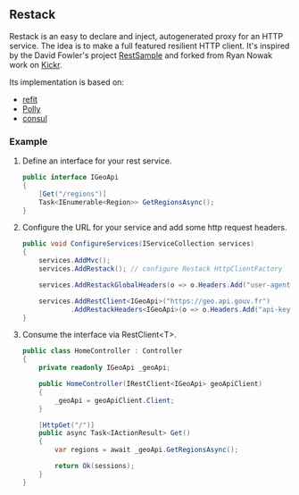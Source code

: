 ## Restack
Restack is an easy to declare and inject, autogenerated proxy for an HTTP service. The idea is to make a full featured resilient HTTP client. It's inspired by the David Fowler's project [RestSample](https://github.com/davidfowl/RestSample) and forked from Ryan Nowak work on [Kickr](https://github.com/glennc/Kickr).

Its implementation is based on:
- [refit](https://github.com/paulcbetts/refit)
- [Polly](https://github.com/App-vNext/Polly)
- [consul](https://github.com/hashicorp/consul)

### Example

1. Define an interface for your rest service.
    ````csharp
    public interface IGeoApi
    {
        [Get("/regions")]
        Task<IEnumerable<Region>> GetRegionsAsync();
    }
    ````
1. Configure the URL for your service and add some http request headers.
    ```csharp
    public void ConfigureServices(IServiceCollection services)
    {
        services.AddMvc();
        services.AddRestack(); // configure Restack HttpClientFactory

        services.AddRestackGlobalHeaders(o => o.Headers.Add("user-agent", "myagent"));

        services.AddRestClient<IGeoApi>("https://geo.api.gouv.fr")
                .AddRestackHeaders<IGeoApi>(o => o.Headers.Add("api-key", "xxxxx-xxx-xxxxxxxx"));
    }
    ```
1. Consume the interface via RestClient\<T\>.
    ```csharp
    public class HomeController : Controller
    {
        private readonly IGeoApi _geoApi;

        public HomeController(IRestClient<IGeoApi> geoApiClient)
        {
            _geoApi = geoApiClient.Client;
        }

        [HttpGet("/")]
        public async Task<IActionResult> Get()
        {
            var regions = await _geoApi.GetRegionsAsync();

            return Ok(sessions);
        }
    }
    ```
